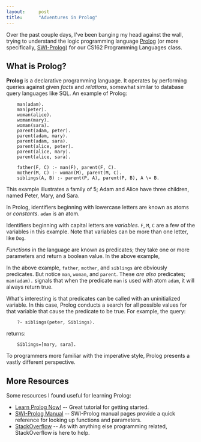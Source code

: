 ```yaml
---
layout:     post
title:      "Adventures in Prolog"
---
```


Over the past couple days, I've been banging my head against the wall, trying to
understand the logic programming language
[Prolog](https://en.wikipedia.org/wiki/Prolog) (or more specifically,
[SWI-Prolog](http://www.swi-prolog.org/)) for our CS162 Programming Languages
class.


## What is Prolog?

**Prolog** is a declarative programming language. It operates by performing
queries against given *facts* and *relations*, somewhat similar to database
query languages like SQL. An example of Prolog:

        man(adam).
        man(peter).
        woman(alice).
        woman(mary).
        woman(sara).
        parent(adam, peter).
        parent(adam, mary).
        parent(adam, sara).
        parent(alice, peter).
        parent(alice, mary).
        parent(alice, sara).

        father(F, C) :- man(F), parent(F, C).
        mother(M, C) :- woman(M), parent(M, C).
        siblings(A, B) :- parent(P, A), parent(P, B), A \= B.

This example illustrates a family of 5; Adam and Alice have three children,
named Peter, Mary, and Sara.

In Prolog, identifiers beginning with lowercase letters are known as atoms or
*constants*. `adam` is an atom.

Identifiers beginning with capital letters are *variables*. `F`, `M`, `C` are a
few of the variables in this example. Note that variables can be more than one
letter, like `Dog`.

*Functions* in the language are known as predicates; they take one or more
parameters and return a boolean value. In the above example, 

In the above example, `father`, `mother`, and `siblings` are obviously
predicates. But notice `man`, `woman`, and `parent`. These *are also*
predicates; `man(adam).` signals that when the predicate `man` is used with atom
`adam`, it will always return true.

What's interesting is that predicates can be called with an uninitialized
variable. In this case, Prolog conducts a search for all possible values for
that variable that cause the predicate to be true. For example, the query:

        ?- siblings(peter, Siblings).

returns:

        Siblings=[mary, sara].

To programmers more familiar with the imperative style, Prolog presents a
vastly different perspective.


## More Resources

Some resources I found useful for learning Prolog:

* [Learn Prolog Now!](http://learnprolognow.org/) -- Great tutorial for
      getting started.
* [SWI-Prolog Manual](http://www.swi-prolog.org/pldoc/doc_for?object=manual)
      -- SWI-Prolog manual pages provide a quick reference for looking up
      functions and parameters.
* [StackOverflow](http://www.stackoverflow.com) -- As with anything else
      programming related, StackOverflow is here to help.

